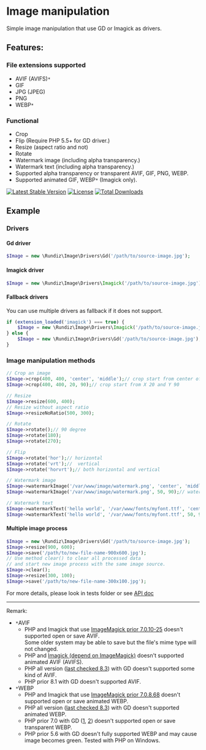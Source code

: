 # Image manipulation

Simple image manipulation that use GD or Imagick as drivers. 

## Features:
### File extensions supported

* AVIF (AVIFS)`*`
* GIF
* JPG (JPEG)
* PNG
* WEBP`*`

### Functional

* Crop
* Flip (Require PHP 5.5+ for GD driver.)
* Resize (aspect ratio and not)
* Rotate
* Watermark image (including alpha transparency.)
* Watermark text (including alpha transparency.)
* Supported alpha transparency or transparent AVIF, GIF, PNG, WEBP.
* Supported animated GIF, WEBP`*` (Imagick only).

[![Latest Stable Version](https://poser.pugx.org/rundiz/image/v/stable)](https://packagist.org/packages/rundiz/image)
[![License](https://poser.pugx.org/rundiz/image/license)](https://packagist.org/packages/rundiz/image)
[![Total Downloads](https://poser.pugx.org/rundiz/image/downloads)](https://packagist.org/packages/rundiz/image)

## Example
### Drivers
#### Gd driver

```php
$Image = new \Rundiz\Image\Drivers\Gd('/path/to/source-image.jpg');
```
#### Imagick driver

```php
$Image = new \Rundiz\Image\Drivers\Imagick('/path/to/source-image.jpg');
```

#### Fallback drivers
You can use multiple drivers as fallback if it does not support.

```php
if (extension_loaded('imagick') === true) {
    $Image = new \Rundiz\Image\Drivers\Imagick('/path/to/source-image.jpg');
} else {
    $Image = new \Rundiz\Image\Drivers\Gd('/path/to/source-image.jpg');
}
```

### Image manipulation methods
```php
// Crop an image
$Image->crop(400, 400, 'center', 'middle');// crop start from center of X and Y
$Image->crop(400, 400, 20, 90);// crop start from X 20 and Y 90

// Resize
$Image->resize(600, 400);
// Resize without aspect ratio
$Image->resizeNoRatio(500, 300);

// Rotate
$Image->rotate();// 90 degree
$Image->rotate(180);
$Image->rotate(270);

// Flip
$Image->rotate('hor');// horizontal
$Image->rotate('vrt');//  vertical
$Image->rotate('horvrt');// both horizontal and vertical

// Watermark image
$Image->watermarkImage('/var/www/image/watermark.png', 'center', 'middle');
$Image->watermarkImage('/var/www/image/watermark.png', 50, 90);// watermark start from X 50 and Y 90

// Watermark text
$Image->watermarkText('hello world', '/var/www/fonts/myfont.ttf', 'center', 'middle', 16);
$Image->watermarkText('hello world', '/var/www/fonts/myfont.ttf', 50, 90, 16);// watermark start from X 50 and Y 90
```

#### Multiple image process
```php
$Image = new \Rundiz\Image\Drivers\Gd('/path/to/source-image.jpg');
$Image->resize(900, 600);
$Image->save('/path/to/new-file-name-900x600.jpg');
// Use method clear() to clear all processed data 
// and start new image process with the same image source.
$Image->clear();
$Image->resize(300, 100);
$Image->save('/path/to/new-file-name-300x100.jpg');
```

For more details, please look in tests folder or see [API doc][1]

---
Remark:

* `*`AVIF<br>
    * PHP and Imagick that use [ImageMagick prior 7.0.10-25][imagemagickavifsupport] doesn't supported open or save AVIF.   
        Some older system may be able to save but the file's mime type will not changed.
    * PHP and [Imagick (depend on ImageMagick)][imagemagickanimatedavif] doesn't supported animated AVIF (AVIFS).
    * PHP all version ([last checked 8.3][somekindavifbug]) with GD doesn't supported some kind of AVIF.
    * PHP prior 8.1 with GD doesn't supported AVIF.
* `*`WEBP<br>
    * PHP and Imagick that use [ImageMagick prior 7.0.8.68][imagemagickanimatedwebp] doesn't supported open or save animated WEBP.
    * PHP all version ([last checked 8.3][animatedwebpbug]) with GD doesn't supported animated WEBP.
    * PHP prior 7.0 with GD ([1][oldgdwebpbug], [2][oldgdwebpbug2]) doesn't supported open or save transparent WEBP.
    * PHP prior 5.6 with GD doesn't fully supported WEBP and may cause image becomes green. Tested with PHP on Windows.

[1]: http://apidocs.rundiz.com/image/
[animatedwebpbug]: https://www.php.net/manual/en/function.imagecreatefromwebp.php
[imagemagickanimatedwebp]: https://github.com/ImageMagick/ImageMagick/pull/1708
[imagemagickanimatedavif]: https://github.com/ImageMagick/ImageMagick/issues/6380
[imagemagickavifsupport]: https://github.com/ImageMagick/ImageMagick/issues/1432
[oldgdwebpbug]: https://github.com/rosell-dk/webp-convert/issues/238#issuecomment-545928597
[oldgdwebpbug2]: https://stackoverflow.com/a/58543717/128761
[somekindavifbug]: https://github.com/php/php-src/issues/13919